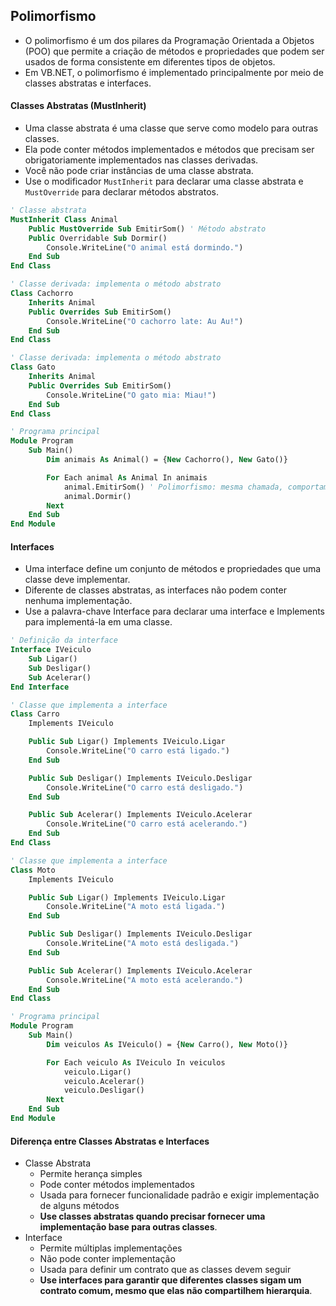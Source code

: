 ## Polimorfismo

- O polimorfismo é um dos pilares da Programação Orientada a Objetos (POO) que permite a criação de métodos e propriedades que podem ser usados de forma consistente em diferentes tipos de objetos. 
- Em VB.NET, o polimorfismo é implementado principalmente por meio de classes abstratas e interfaces.

#### Classes Abstratas (MustInherit)

- Uma classe abstrata é uma classe que serve como modelo para outras classes. 
- Ela pode conter métodos implementados e métodos que precisam ser obrigatoriamente implementados nas classes derivadas.
- Você não pode criar instâncias de uma classe abstrata.
- Use o modificador `MustInherit` para declarar uma classe abstrata e `MustOverride` para declarar métodos abstratos.

~~~vb
' Classe abstrata
MustInherit Class Animal
    Public MustOverride Sub EmitirSom() ' Método abstrato
    Public Overridable Sub Dormir()
        Console.WriteLine("O animal está dormindo.")
    End Sub
End Class

' Classe derivada: implementa o método abstrato
Class Cachorro
    Inherits Animal
    Public Overrides Sub EmitirSom()
        Console.WriteLine("O cachorro late: Au Au!")
    End Sub
End Class

' Classe derivada: implementa o método abstrato
Class Gato
    Inherits Animal
    Public Overrides Sub EmitirSom()
        Console.WriteLine("O gato mia: Miau!")
    End Sub
End Class

' Programa principal
Module Program
    Sub Main()
        Dim animais As Animal() = {New Cachorro(), New Gato()}

        For Each animal As Animal In animais
            animal.EmitirSom() ' Polimorfismo: mesma chamada, comportamentos diferentes
            animal.Dormir()
        Next
    End Sub
End Module
~~~

#### Interfaces

- Uma interface define um conjunto de métodos e propriedades que uma classe deve implementar.
- Diferente de classes abstratas, as interfaces não podem conter nenhuma implementação.
- Use a palavra-chave Interface para declarar uma interface e Implements para implementá-la em uma classe.

~~~vb
' Definição da interface
Interface IVeiculo
    Sub Ligar()
    Sub Desligar()
    Sub Acelerar()
End Interface

' Classe que implementa a interface
Class Carro
    Implements IVeiculo

    Public Sub Ligar() Implements IVeiculo.Ligar
        Console.WriteLine("O carro está ligado.")
    End Sub

    Public Sub Desligar() Implements IVeiculo.Desligar
        Console.WriteLine("O carro está desligado.")
    End Sub

    Public Sub Acelerar() Implements IVeiculo.Acelerar
        Console.WriteLine("O carro está acelerando.")
    End Sub
End Class

' Classe que implementa a interface
Class Moto
    Implements IVeiculo

    Public Sub Ligar() Implements IVeiculo.Ligar
        Console.WriteLine("A moto está ligada.")
    End Sub

    Public Sub Desligar() Implements IVeiculo.Desligar
        Console.WriteLine("A moto está desligada.")
    End Sub

    Public Sub Acelerar() Implements IVeiculo.Acelerar
        Console.WriteLine("A moto está acelerando.")
    End Sub
End Class

' Programa principal
Module Program
    Sub Main()
        Dim veiculos As IVeiculo() = {New Carro(), New Moto()}

        For Each veiculo As IVeiculo In veiculos
            veiculo.Ligar()
            veiculo.Acelerar()
            veiculo.Desligar()
        Next
    End Sub
End Module
~~~

#### Diferença entre Classes Abstratas e Interfaces

- Classe Abstrata
    - Permite herança simples
    - Pode conter métodos implementados
    - Usada para fornecer funcionalidade padrão e exigir implementação de alguns métodos
    - **Use classes abstratas quando precisar fornecer uma implementação base para outras classes**.
- Interface
    - Permite múltiplas implementações
    - Não pode conter implementação
    - Usada para definir um contrato que as classes devem seguir
    - **Use interfaces para garantir que diferentes classes sigam um contrato comum, mesmo que elas não compartilhem hierarquia**.
